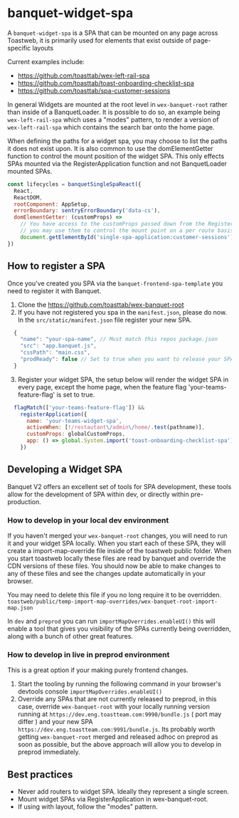 # banquet-widget-spa

A `banquet-widget-spa` is a SPA that can be mounted on any page across Toastweb, it is primarily used for elements that exist outside of page-specific layouts

Current examples include:

- <https://github.com/toasttab/wex-left-rail-spa>
- <https://github.com/toasttab/toast-onboarding-checklist-spa>
- <https://github.com/toasttab/spa-customer-sessions>

In general Widgets are mounted at the root level in `wex-banquet-root` rather than inside of a BanquetLoader. It is possible to do so, an example being `wex-left-rail-spa` which uses a "modes" pattern, to render a version of `wex-left-rail-spa` which contains the search bar onto the home page.

When defining the paths for a widget spa, you may choose to list the paths it does not exist upon. It is also common to use the domElementGetter function
to control the mount position of the widget SPA. This only effects SPAs mounted via the RegisterApplication function and not BanquetLoader mounted SPAs.

```js
const lifecycles = banquetSingleSpaReact({
  React,
  ReactDOM,
  rootComponent: AppSetup,
  errorBoundary: sentryErrorBoundary('data-cs'),
  domElementGetter: (customProps) =>
    // You have access to the customProps passed down from the RegisterApp function here
    // you may use them to control the mount point on a per route basis
    document.getElementById('single-spa-application:customer-sessions')
})
```

## How to register a SPA

Once you've created you SPA via the `banquet-frontend-spa-template` you need to register it with Banquet.

1. Clone the <https://github.com/toasttab/wex-banquet-root>
2. If you have not registered you spa in the `manifest.json`, please do now. In the `src/static/manifest.json` file register your new SPA.

```js
  {
    "name": "your-spa-name", // Must match this repos package.json
    "src": "app.banquet.js",
    "cssPath": "main.css",
    "prodReady": false // Set to true when you want to release your SPA to production.
  }
```

3. Register your widget SPA, the setup below will render the widget SPA in every page, except the home page, when the feature flag 'your-teams-feature-flag' is set to true.

```js
  flagMatch(['your-teams-feature-flag']) &&
    registerApplication({
      name: 'your-teams-widget-spa',
      activeWhen: [!/restautant\/admin\/home/.test(pathname)], 
      customProps: globalCustomProps,
      app: () => global.System.import('toast-onboarding-checklist-spa')
    })
```

## Developing a Widget SPA

Banquet V2 offers an excellent set of tools for SPA development, these tools allow for the development of SPA within dev, or directly within pre-production.

### How to develop in your local dev environment

If you haven't merged your `wex-banquet-root` changes, you will need to run it and your widget SPA locally. When you start each of these SPA, they will create a import-map-override file inside of the toastweb public folder. When you start toastweb locally these files are read by banquet and override the CDN versions of these files. You should now be able to make changes to any of these files and see the changes update automatically in your browser.

You may need to delete this file if you no long require it to be overridden.
`toastweb/public/temp-import-map-overrides/wex-banquet-root-import-map.json`

In `dev` and `preprod` you can run `importMapOverrides.enableUI()` this will enable a tool that gives you visibility of the SPAs currently being overridden, along with a bunch of other great features.

### How to develop in live in preprod environment

This is a great option if your making purely frontend changes.

   1. Start the tooling by running the following command in your browser's devtools console `importMapOverrides.enableUI()`
   2. Override any SPAs that are not currently released to preprod, in this case, override `wex-banquet-root` with your locally running version running at `https://dev.eng.toastteam.com:9990/bundle.js` ( port may differ ) and your new SPA `https://dev.eng.toastteam.com:9991/bundle.js`. Its probably worth getting `wex-banquet-root` merged and released adhoc on preprod as soon as possible, but the above approach will allow you to develop in preprod immediately.

## Best practices

- Never add routers to widget SPA. Ideally they represent a single screen.
- Mount widget SPAs via RegisterApplication in wex-banquet-root.
- If using with layout, follow the "modes" pattern.
